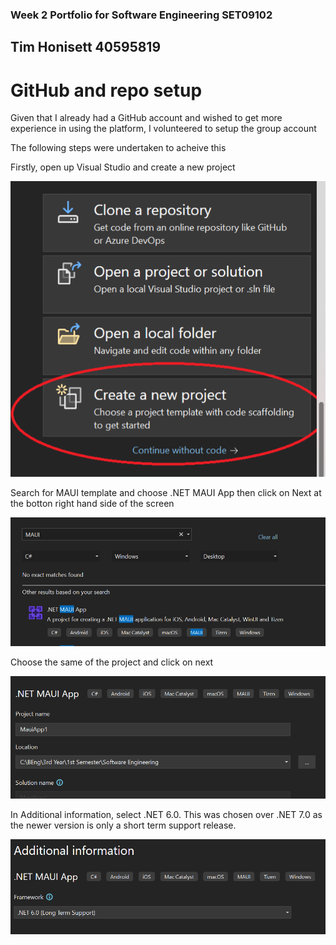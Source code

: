 ### Week 2 Portfolio for Software Engineering SET09102
## Tim Honisett 40595819

# GitHub and repo setup

Given that I already had a GitHub account and wished to get more experience in using the platform, I volunteered to setup the group account

The following steps were undertaken to acheive this

Firstly, open up Visual Studio and create a new project

![](images/VS_new_project.png.png "")

Search for MAUI template and choose .NET MAUI App then click on Next at the botton right hand side of the screen

![](images/VS_select_MAUI_template.png "")

Choose the same of the project and click on next

![](images/VS_name_project.png "")

In Additional information, select .NET 6.0. This was chosen over .NET 7.0 as the newer version is only a short term support release.

![](images/VS_choose_dotnet_version.png "")


